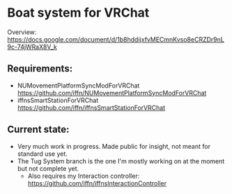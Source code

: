# Boat system for VRChat
Overview: https://docs.google.com/document/d/1b8hddijxfvMECmnKvso8eCRZDr9nL9c-74jWRaX8V_k

## Requirements:
- NUMovementPlatformSyncModForVRChat https://github.com/iffn/NUMovementPlatformSyncModForVRChat
- iffnsSmartStationForVRChat https://github.com/iffn/iffnsSmartStationForVRChat

## Current state:
- Very much work in progress. Made public for insight, not meant for standard use yet.
- The Tug System branch is the one I'm mostly working on at the moment but not complete yet.
  - Also requires my Interaction controller: https://github.com/iffn/iffnsInteractionController
